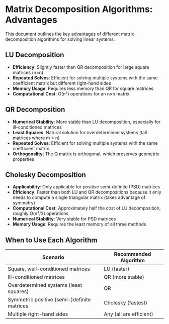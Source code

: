 # Matrix Decomposition Algorithms: Advantages

This document outlines the key advantages of different matrix decomposition algorithms for solving linear systems.

## LU Decomposition

- **Efficiency**: Slightly faster than QR decomposition for large square matrices (n×n)
- **Repeated Solves**: Efficient for solving multiple systems with the same coefficient matrix but different right-hand sides
- **Memory Usage**: Requires less memory than QR for square matrices
- **Computational Cost**: O(n³) operations for an n×n matrix

## QR Decomposition

- **Numerical Stability**: More stable than LU decomposition, especially for ill-conditioned matrices
- **Least Squares**: Natural solution for overdetermined systems (tall matrices where m > n)
- **Repeated Solves**: Efficient for solving multiple systems with the same coefficient matrix
- **Orthogonality**: The Q matrix is orthogonal, which preserves geometric properties

## Cholesky Decomposition

- **Applicability**: Only applicable for positive semi-definite (PSD) matrices
- **Efficiency**: Faster than both LU and QR decompositions because it only needs to compute a single triangular matrix (takes advantage of symmetry)
- **Computational Cost**: Approximately half the cost of LU decomposition, roughly O(n³/3) operations
- **Numerical Stability**: Very stable for PSD matrices
- **Memory Usage**: Requires the least memory of all three methods

## When to Use Each Algorithm

| Scenario | Recommended Algorithm |
|----------|----------------------|
| Square, well-conditioned matrices | LU (faster) |
| Ill-conditioned matrices | QR (more stable) |
| Overdetermined systems (least squares) | QR |
| Symmetric positive (semi-)definite matrices | Cholesky (fastest) |
| Multiple right-hand sides | Any (all are efficient) |
